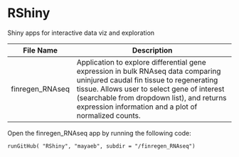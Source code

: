 # RShiny
Shiny apps for interactive data viz and exploration 


| File Name              | Description   |
| ---------------------- | ------------- |
| finregen_RNAseq  | Application to explore differential gene expression in bulk RNAseq data comparing uninjured caudal fin tissue to regenerating tissue. Allows user to select gene of interest (searchable from dropdown list), and returns expression information and a plot of normalized counts.|

Open the finregen_RNAseq app by running the following code:
```
runGitHub( "RShiny", "mayaeb", subdir = "/finregen_RNAseq")
```
